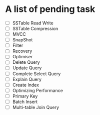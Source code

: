# A list of pending task
- [ ] SSTable Read Write
- [ ] SSTable Compression
- [ ] MVCC
- [ ] SnapShot
- [ ] Filter
- [ ] Recovery
- [ ] Optimiser
- [ ] Delete Query
- [ ] Update Query
- [ ] Complete Select Query
- [ ] Explain Query
- [ ] Create Index
- [ ] Optimizing Performance 
- [ ] Primary Key
- [ ] Batch Insert
- [ ] Multi-table Join Query